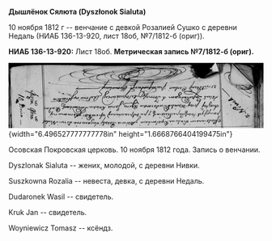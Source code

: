 **Дышлёнок Сялюта (Dyszłonok Sialuta)**

10 ноября 1812 г -- венчание с девкой Розалией Сушко с деревни Недаль
(НИАБ 136-13-920, лист 18об, №7/1812-б (ориг)).

**НИАБ 136-13-920:** Лист 18об. **Метрическая запись №7/1812-б (ориг).**

![](./media/d9ed65493c9a498f071473f0d82184d87fdacbe5.png){width="6.496527777777778in"
height="1.6668766404199475in"}

Осовская Покровская церковь. 10 ноября 1812 года. Запись о венчании.

Dyszlonak Sialuta -- жених, молодой, с деревни Нивки.

Suszkowna Rozalia -- невеста, девка, с деревни Недаль.

Dudaronek Wasil -- свидетель.

Kruk Jan -- свидетель.

Woyniewicz Tomasz -- ксёндз.
